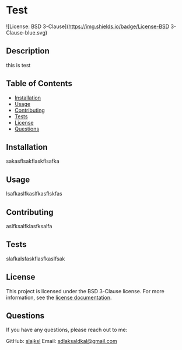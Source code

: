 # Test

![License: BSD 3-Clause](https://img.shields.io/badge/License-BSD 3-Clause-blue.svg)

## Description
this is test

## Table of Contents
- [Installation](#installation)
- [Usage](#usage)
- [Contributing](#contributing)
- [Tests](#tests)
- [License](#license)
- [Questions](#questions)

## Installation
sakasflsakflaskflsafka

## Usage
lsafkaslfkaslfkasflskfas

## Contributing
aslfksalfklasfksalfa

## Tests
slafkalsfaskflasfkaslfsak

## License

This project is licensed under the BSD 3-Clause license. For more information, see the [license documentation](https://opensource.org/licenses/BSD-3-Clause).

## Questions
If you have any questions, please reach out to me:

GitHub: [slajksl](https://github.com/slajksl)
Email: sdlaksaldkal@gmail.com
